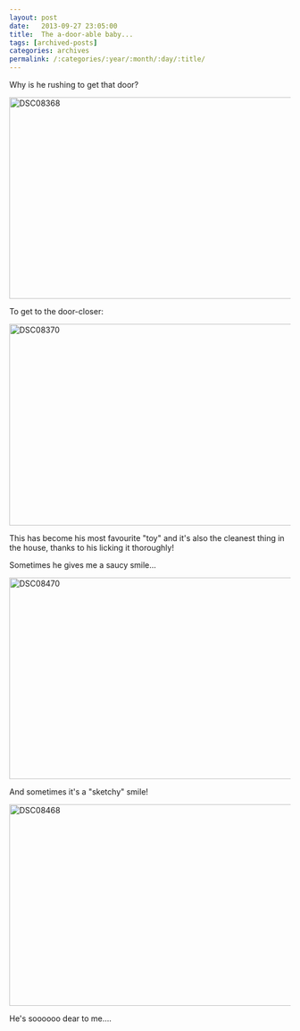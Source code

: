 ```yaml
---
layout: post
date:	2013-09-27 23:05:00
title:  The a-door-able baby...
tags: [archived-posts]
categories: archives
permalink: /:categories/:year/:month/:day/:title/
---
```

Why is he rushing to get that door?

<a href="http://www.flickr.com/photos/86494503@N00/9915321715/" title="DSC08368 by mohandep, on Flickr"><img src="http://farm4.staticflickr.com/3818/9915321715_8249ed7470_z.jpg" width="640" height="360" alt="DSC08368"></a>


To get to the door-closer:


<a href="http://www.flickr.com/photos/86494503@N00/9915492043/" title="DSC08370 by mohandep, on Flickr"><img src="http://farm4.staticflickr.com/3682/9915492043_e02cf929bc_z.jpg" width="640" height="360" alt="DSC08370"></a>

This has become his most favourite "toy" and it's also the cleanest thing in the house, thanks to his licking it thoroughly!

Sometimes he gives me a saucy smile...

<a href="http://www.flickr.com/photos/86494503@N00/9915328416/" title="DSC08470 by mohandep, on Flickr"><img src="http://farm8.staticflickr.com/7412/9915328416_99feb54922_z.jpg" width="640" height="360" alt="DSC08470"></a>

And sometimes it's a "sketchy" smile!


<a href="http://www.flickr.com/photos/86494503@N00/9915472853/" title="DSC08468 by mohandep, on Flickr"><img src="http://farm8.staticflickr.com/7342/9915472853_f73b873fc1_z.jpg" width="640" height="360" alt="DSC08468"></a>

He's soooooo dear to me....
